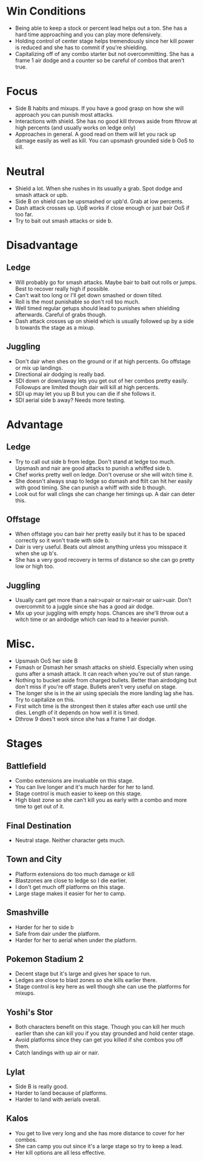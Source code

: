 # Win Conditions
- Being able to keep a stock or percent lead helps out a ton. She has a hard time approaching and you can play more defensively.
- Holding control of center stage helps tremendously since her kill power is reduced and she has to commit if you're shielding.
- Capitalizing off of any combo starter but not overcommitting. She has a frame 1 air dodge and a counter so be careful of combos that aren't true.

# Focus
- Side B habits and mixups. If you have a good grasp on how she will approach you can punish most attacks.
- Interactions with shield. She has no good kill throws aside from fthrow at high percents (and usually works on ledge only)
- Approaches in general. A good read on them will let you rack up damage easily as well as kill. You can upsmash grounded side b OoS to kill. 

# Neutral
- Shield a lot. When she rushes in its usually a grab. Spot dodge and smash attack or upb. 
- Side B on shield can be upsmashed or upb'd. Grab at low percents.
- Dash attack crosses up. UpB works if close enough or just bair OoS if too far.
- Try to bait out smash attacks or side b. 

# Disadvantage

## Ledge
- Will probably go for smash attacks. Maybe bair to bait out rolls or jumps. Best to recover really high if possible.
- Can't wait too long or I'll get down smashed or down tilted.
- Roll is the most punishable so don't roll too much. 
- Well timed regular getups should lead to punishes when shielding afterwards. Careful of grabs though.
- Dash attack crosses up on shield which is usually followed up by a side b towards the stage as a mixup.

## Juggling
- Don't dair when shes on the ground or if at high percents. Go offstage or mix up landings. 
- Directional air dodging is really bad. 
- SDI down or down/away lets you get out of her combos pretty easily. Followups are limited though dair will kill at high percents.
- SDI up may let you up B but you can die if she follows it. 
- SDI aerial side b away? Needs more testing.

# Advantage

## Ledge
- Try to call out side b from ledge. Don't stand at ledge too much. Upsmash and nair are good attacks to punish a whiffed side b.
- Chef works pretty well on ledge. Don't overuse or she will witch time it. 
- She doesn't always snap to ledge so dsmash and ftilt can hit her easily with good timing. She can punish a whiff with side b though.
- Look out for wall clings she can change her timings up. A dair can deter this. 

## Offstage
- When offstage you can bair her pretty easily but it has to be spaced correctly so it won't trade with side b. 
- Dair is very useful. Beats out almost anything unless you misspace it when she up b's. 
- She has a very good recovery in terms of distance so she can go pretty low or high too. 

## Juggling
- Usually cant get more than a nair>upair or nair>nair or uair>uair. Don't overcommit to a juggle since she has a good air dodge. 
- Mix up your juggling with empty hops. Chances are she'll throw out a witch time or an airdodge which can lead to a heavier punish. 

# Misc.
- Upsmash OoS her side B
- Fsmash or Dsmash her smash attacks on shield. Especially when using guns after a smash attack. It can reach when you're out of stun range. 
- Nothing to bucket aside from charged bullets. Better than airdodging but don't miss if you're off stage. Bullets aren't very useful on stage.
- The longer she is in the air using specials the more landing lag she has. Try to capitalize on this.
- First witch time is the strongest then it stales after each use until she dies. Length of it depends on how well it is timed. 
- Dthrow 9 does't work since she has a frame 1 air dodge.

# Stages

## Battlefield
- Combo extensions are invaluable on this stage.
- You can live longer and it's much harder for her to land. 
- Stage control is much easier to keep on this stage. 
- High blast zone so she can't kill you as early with a combo and more time to get out of it.

## Final Destination
- Neutral stage. Neither character gets much. 

## Town and City
- Platform extensions do too much damage or kill
- Blastzones are close to ledge so I die earlier. 
- I don't get much off platforms on this stage.
- Large stage makes it easier for her to camp.

## Smashville
- Harder for her to side b
- Safe from dair under the platform. 
- Harder for her to aerial when under the platform. 

## Pokemon Stadium 2
- Decent stage but it's large and gives her space to run. 
- Ledges are close to blast zones so she kills earlier there. 
- Stage control is key here as well though she can use the platforms for mixups.

## Yoshi's Stor
- Both characters benefit on this stage. Though you can kill her much earlier than she can kill you if you stay grounded and hold center stage.
- Avoid platforms since they can get you killed if she combos you off them.
- Catch landings with up air or nair. 

## Lylat
- Side B is really good. 
- Harder to land because of platforms. 
- Harder to land with aerials overall. 

## Kalos
- You get to live very long and she has more distance to cover for her combos.
- She can camp you out since it's a large stage so try to keep a lead.
- Her kill options are all less effective.


